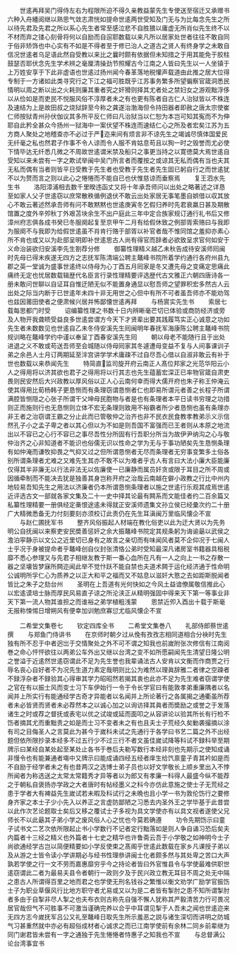 <!-- { "loadSidebar": true } -->
　　世逺再拜吴门得侍左右为程限所迫不得久亲教益蒙先生专使送至宿迁又承赠书六种入舟繙阅继以熟思气敛志肃恍如提命世逺两世受知及门无与为比每念先生之所以待先君及先君之所以系心先生者常至感泣悲不自胜猥以庸虚无所肖似先生终不以不材而弃之镂心刻骨将何以自励而自逭耶数载以来凡所以居家处世者往往不敢自同于俗非矫饰也中心实有不如是不得者至于修已治人之道古之贤人有终身学之未敢自信况世逺者乌足语此然自受教以来比之曩时颇有依据但未知措之于用其能免于胶柱鼓瑟否耶伏念先生学术辨之毫厘清操劲节照耀古今江南之人皆曰先生以一人坐镇于上万姓安享于下此非虚语也世逺过扬州闻今春革落地税懽声载道由此推之居大位得专制于一方诸如此类寻究行之下江之福可胜既乎江苏事务繁多所望徧察官箴洞悉民情明以周之断以出之火耗则廉其重者究之奸猾则择其尤者处之禁妇女之游观黜浮侈以从俭如是而吏民不悦服风俗不淳厚者未之有也更有陈者自古仁人治狱皆以不株连及速结为上是故田叔之烧狱辞至今称之龚遂治渤海但令持田器者即赦之唐太宗使崔仁师按狱青州孙伏伽议其多所平反仁师曰凡治狱当以仁恕为本岂可知其寃而不为伸耶自此矜全甚众今扬州一狱海中一案伏望不株连而速结仁心之所及者宏矣江苏为五方商人聚处之地稽查亦不必过于严迩来间有烦言非不谅先生之竭诚尽慎体国爱民无纤毫之私也然君子作事不令人谅而令人服不肯姑息苟且以狥一时之毁誉而尤必使下情毕达无纤悉几微之不周故世逺谓米禁及船只之事更当持之以寛徳莫大焉世逺自受知以来未尝有一字之欺试举闽中吴门所言者而覆按之或谅其无私而偶有当也夫其无私而偶有当者则皆平日受教于先生者也受教于先生者先生固已躬自行之而世逺犹不以为赘而言之则以此心之惓惓而不能自已也伏惟慈谅而垂察焉
　　复王泗水先生书
　　洛阳漳浦相去数千里暌违函丈又将十年承吾师问以出处之略著述之详恳至如家人父子世逺窃以庶常散秩循例退伏不敢云出处家居无事笔墨自娯借以収其放心不敢云著述然承吾师有问不敢黙黙也世逺庚寅冬乞假归养时先君衰羸日甚及期散馆置之度外辛夘秋丁外艰苫块余生不出户庭此三年中定合族家规订通行礼书后又修漳州府志俱各成书癸巳冬服阕起复至京甲午二月有给假休致之例部胥索赂曰与我即为服阕不与我即为给假世逺虽不肖肯行赂于部胥以补官者哉不惟同馆之羞抑亦素心所不肯也或又以为赴部呈明即补世逺思古人尚有得官而辞者必欲致呈求官何如安于义命治装欲归安溪李先生劄荐分修
　　御纂性理精义越乙未秋告成待安溪师囘闽时先母已得末疾遂无四方之志抚军陈清端公聘主鼇峰书院所着学约通行各府州县九郡之英一堂诚为盛事世逺终以侍母为心丁酉五月囘家是冬又遭先母之变痛定思痛此痛终无定也忧居数载辑歴代名臣言行录性理精要评选歴代古文雅正六朝四唐诗各一册未敢问世聊以自证耳自惟迂陋无似不能置身通显以慰吾师之望罪积宏多然古人云出处之际当内断于已世逺年未四十非无用世之心但中有所不可者虽吾师亦不能劝驾也兹因莆田使者之便肃候兴居并怖鄙懐世逺再拜
　　与杨賔实先生书
　　索居七载每思都门时受
　　诏编纂性理之书数十日内辨晰毫芒切已体验或商防经济或旁及人物开我聋瞆受益良多世逺尝谓方今天下才贤辈出要其践履笃实正心诚意之功如先生者未数数见也世逺自乙未冬侍安溪先生囘闽明年春抚军海康陈公聘主鼇峰书院规训略在鼇峰学约中谨以奉呈丁酉春安溪先生囘
　　朝以母老不能随行且于出处进退之义不敢或苟送吾师至会城随以侍母囘家其冬遽遭母变益不复与人间事课训子弟之余邑人士月订两期延至泮宫讲学学术庸疎不过自尽吾心借以自淑非敢云有补于世也数载以来恭闻先生
　　特简直监司旋开府云南正人髙位邦家之光范华阳云小人之得用将以济其欲也君子之得用将以行其志也先生蕴蓄宏深正已率物官箴自肃吏畏则民安然后大兴政教以厚风俗以正人心云南何幸而得大儒开府也朱子称王仲淹云使其得用比荀杨韩子更恳恻而有条理窃谓恳恻者仁也即易所谓元者善之长程子所谓满腔皆恻隠之心张子所谓干父坤母民胞物与者是也有条理者本平日读书穷理之功措则正而施则行也无恳恻则立体不宏无条理则致用不裕霸者所少者恳恻也虽有条理亦非王者之治窃谓王霸之分止此而已管敬仲之治齐也非不民衣民食教孝教弟示义示信然孔子小之孟子卑之者以其心但以为不如是则吾国不富强而已王者则从本原之地流出以不容已之心行不容已之事尽吾性分所固有行吾职分所当为故伊尹纳沟之心与敬仲治齐之心非知道者不能识也俗儒无识以性命之学为无与于事功陋矣先生恳恻条理有如仲淹而谦牧抑畏之气抑又过之但所谓恳恻者无尽而条理者无穷事变繁多土俗各别所谓条理者尤难之又难先生其亦不敢不以为难者乎古人有言曰大法小廉大臣能廉仅得其半非廉无以行法非法无以佐廉使一已廉静而属员奸贪或限于耳目之所不周或因循牵制而不能决去犹是独善其身岂称开府之治哉云南越在僻小政教之行比中州内地较易吾知先生之用法以济廉者仍本所谓恳恻条理者以施之世逺行乐观其成焉世逺近评选古文一部就各家文集及二十一史中择其论最有闗系而文能佳者约二百余篇又私纂性理精要一册俱经定槀恨途逺未得就正安溪师遗集文孙立侯已经彚次约二十册广大精微悉备无力付刻要刻亦须校订此责仍在先生耳滇闽万里临风懐企不宣
　　与赵仁圃抚军书
　　整齐风俗振起人材端在教化俗吏以此为迂大贤以为先务明公自抚闽以来察吏安民奬善惩奸之余大振鼇峰书院定其规条躬为诲谕朂以武侯之澹泊寜静示以文公之近里切已身有之故言之亲切而有味闻风者莫不企仰况于七闽人士乎况于身被提命者乎鼇峰创自仪封张清恪公弟时受知最深凡诸房室书籍器具租税靡不悉心参理又与先君子相继友教于斯一番心血所在凡有一人之向上一书之存散一器之坚壊皆梦寐所闗迩闻此举不觉忭跃不能自禁也夫道术闗于运化经济通于性命明公诚明所孚仁心为质养之以正大和平之福而又不姑息以滋奸大憝之去如距斯脱闻者皆比之朱子之劾台州
　　圣明在上吾道有光何快如之今风土益谙僚属敬信推此心以宏逺谟培士脉而厚民风易直子谅之所沦浃正从精明强固中得来天下第一等事业非天下第一流人物其谁担之而谁裕之弟学植粗浅蒙
　　恩禁近夘入酉出十载于斯毫无报称悚惕日增朔风有便幸加训勉庶寡愆尤临风懐企不宣















　　二希堂文集卷七
　　钦定四库全书
　　二希堂文集巻八
　　礼部侍郎蔡世逺撰
　　与郑鱼门侍讲书
　　在京师时朝夕过从俛有孜孜志相同道相合分袂时先生独有所不忍于中者迥岀于交情聚处之外不可不谓之知我也前嵗附张次修信有江南阅巻之命心怦怦欲往以两弟公车外出又继以台湾之变不如所愿嗣闻先生清望日隆公明之誉溢于近逺然世逺窃谓此不足为先生誉也我辈诵法古人安肯以文衡而作商贾之行辱名丧心自好者不为况先生道力素定哉明则比公为难然以理眞辞雅二者律之空疎者不録浮杂者不録验其心得审其学力昭昭然若揭其衷也此亦不足为先生难者窃谓学使之官在有以振士风而变士习下车伊始行一令于令长学官曰有能敦孝弟重廉隅者以名闻并上所实行有能通经学古奇才异能者以名闻并上所论著行之各属揭之通衢虽所荐者未必皆贤而贤者未必荐然本之以诚心加之以询访择其眞者而奬励之或誉之于发落诸生之时或荐之督抚或表宅以优之试竣或延而面叩之从容讲论以验其所长有行检不饬者摘其尤而重黜责之如是而士习不变者未之有也且夫士子荒经久矣勦袭撮摘以涂有司之目侮圣人之言莫此为甚今于嵗科未试之先通行于各学曰书艺二篇之外不出经题但依所限抄录本经多不过五行少不过三行不者文虽佳嵗试降等科试不録科举至期牌示曰某经自某处起至某处止各书于巻后夫勒写数行本经非刻也先期示之使知成诵非慢令也有能兼通者塲中又牌示曰能成诵四经五经者庠生给饩禀童子青其衿如是而不自励于经学者未之有也昔两汉之选博士弟子员也以好文学敬长上顺乡里出入不悖所闻者为称选送之太常太常籍秀才异等者以为郎又有孝廉一科得人最盛今纵不能荐之于朝私自褒扬亦学政之大者唐时有帖经墨义之科今亦仿此意施之使士子无荒经之患于学者大有裨益先生嵗试若未暇及科试行之未晩也且小学一书为敦伦饬行之要修身齐家之本士子少小先入以养正之言虚防鄙陋之习悉去内圣外王之学毕基于此昔尝以此作次艺论题取士矣后又移之覆试士子多视为具文学使亦有以具文视者遂使父兄师长不以此朂其子弟小学之废风俗人心之忧也今莫若确遵
　　功令先期饬示曰童子试书文二艺次依所限起止书小学数行不记者定行黜落如是则人争自诵习恐后矣夫内篇者十三经之精义也外篇者十七史之精华也许鲁斋云吾于小学敬之如神明今士子尚欲通经学古岂以简便精要如小学反使束之髙阁乎世逺此数载在家乡凡课授子弟以及从游之士皆令读小学讲期必与经书性理叅讲闽士化者颇多然与其处卑之苦口大声孰若学使之行一文不劳而嘉惠靡穷乎今之持论者皆曰外官惟县令与学使最难供职世逺窃谓此二者为最易夫县令者朝行一政则夕及于民兴政立教无耳目不周之处无中隔之患古人所谓得百里之地而君之也学使无刑名钱谷之繁惟以衡文劝学广励学官振饬士子为职业草偃风行比地方职守者尤易或又以为是二者皆有掣肘之患不知所谓掣肘者多由于自掣非尽人掣之也夫布衣则古称先自强不懈人犹称其严毅清苦力行可畏况居官哉但气不可胜事不可激当谨确完养以合乎中耳谓见掣于人吾未之闻也世逺迩来无四方志今嵗抚军吕公又礼至鼇峰日取先生所示羞恶之説与诸生深切而讲明之防城气习甚重然就中亦必有超俗成材者心诚求之而已江南学使前有余林二同乡前辈继为同门谢君皆未尝有一字之通独于先生惓惓者恃惠子之知我也不宣
　　与总督满公论台湾事宜书
